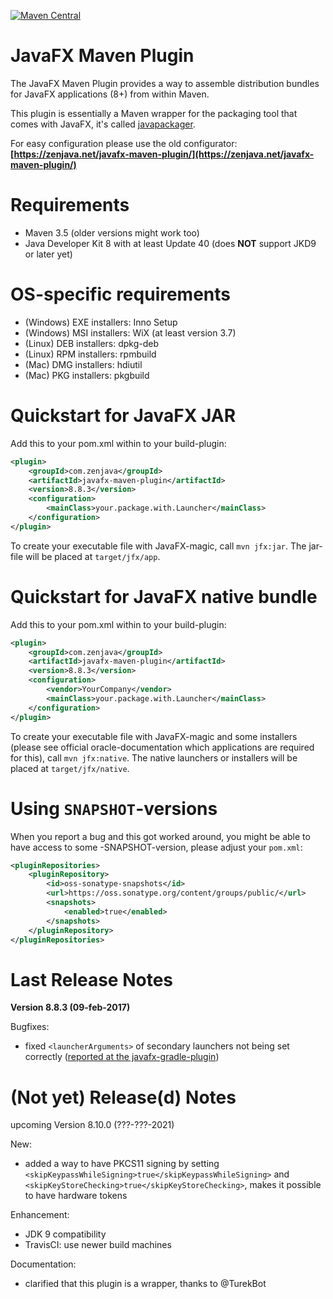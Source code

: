 [![Maven Central](https://img.shields.io/maven-central/v/com.zenjava/javafx-maven-plugin.svg)](https://maven-badges.herokuapp.com/maven-central/com.zenjava/javafx-maven-plugin)



JavaFX Maven Plugin
===================

The JavaFX Maven Plugin provides a way to assemble distribution bundles for JavaFX applications (8+) from within Maven.

This plugin is essentially a Maven wrapper for the packaging tool that comes with JavaFX, it's called [javapackager](https://docs.oracle.com/javase/9/tools/javapackager.htm).
 
For easy configuration please use the old configurator:
**[https://zenjava.net/javafx-maven-plugin/](https://zenjava.net/javafx-maven-plugin/)**



Requirements
============
* Maven 3.5 (older versions might work too)
* Java Developer Kit 8 with at least Update 40 (does **NOT** support JKD9 or later yet)



OS-specific requirements
========================
* (Windows) EXE installers: Inno Setup
* (Windows) MSI installers: WiX (at least version 3.7)
* (Linux) DEB installers: dpkg-deb
* (Linux) RPM installers: rpmbuild
* (Mac) DMG installers: hdiutil
* (Mac) PKG installers: pkgbuild



Quickstart for JavaFX JAR
=========================

Add this to your pom.xml within to your build-plugin:

```xml
<plugin>
    <groupId>com.zenjava</groupId>
    <artifactId>javafx-maven-plugin</artifactId>
    <version>8.8.3</version>
    <configuration>
        <mainClass>your.package.with.Launcher</mainClass>
    </configuration>
</plugin>
```

To create your executable file with JavaFX-magic, call `mvn jfx:jar`. The jar-file will be placed at `target/jfx/app`.



Quickstart for JavaFX native bundle
===================================

Add this to your pom.xml within to your build-plugin:

```xml
<plugin>
    <groupId>com.zenjava</groupId>
    <artifactId>javafx-maven-plugin</artifactId>
    <version>8.8.3</version>
    <configuration>
        <vendor>YourCompany</vendor>
        <mainClass>your.package.with.Launcher</mainClass>
    </configuration>
</plugin>
```

To create your executable file with JavaFX-magic and some installers (please see official oracle-documentation which applications are required for this), call `mvn jfx:native`. The native launchers or installers will be placed at `target/jfx/native`.


Using `SNAPSHOT`-versions
=========================
When you report a bug and this got worked around, you might be able to have access to some -SNAPSHOT-version, please adjust your `pom.xml`:

```xml
<pluginRepositories>
    <pluginRepository>
        <id>oss-sonatype-snapshots</id>
        <url>https://oss.sonatype.org/content/groups/public/</url>
        <snapshots>
            <enabled>true</enabled>
        </snapshots>
    </pluginRepository>
</pluginRepositories>
```


Last Release Notes
==================

**Version 8.8.3 (09-feb-2017)**

Bugfixes:
* fixed `<launcherArguments>` of secondary launchers not being set correctly ([reported at the javafx-gradle-plugin](https://github.com/FibreFoX/javafx-gradle-plugin/issues/55))


(Not yet) Release(d) Notes
==========================

upcoming Version 8.10.0 (???-???-2021)

New:
* added a way to have PKCS11 signing by setting `<skipKeypassWhileSigning>true</skipKeypassWhileSigning>` and `<skipKeyStoreChecking>true</skipKeyStoreChecking>`, makes it possible to have hardware tokens

Enhancement:
* JDK 9 compatibility
* TravisCI: use newer build machines

Documentation:
* clarified that this plugin is a wrapper, thanks to @TurekBot
